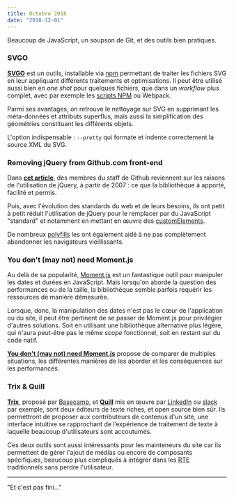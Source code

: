 ```yaml
---
title: Octobre 2018
date: "2018-12-01"
---
```


Beaucoup de JavaScript, un soupson de Git, et des outils bien pratiques.

### SVGO

**[SVGO][]** est un outils, installable via [npm][] permettant de
traiter les fichiers SVG en leur appliquant différents traitements et
optimisations. Il peut être utilisé aussi bien en *one shot* pour
quelques fichiers, que dans un *workflow* plus complet, avec par
exemple les [scripts NPM][] ou Webpack.

Parmi ses avantages, on retrouve le nettoyage sur SVG en supprimant
les méta-données et attributs superflus, mais aussi la
simplification des géométries constituant les différents objets.

L'option indispensable : `--pretty` qui formate et indente
correctement la source XML du SVG.

[SVGO]: https://github.com/svg/svgo
[npm]: https://www.npmjs.com/package/svgo
[scripts NPM]: https://docs.npmjs.com/cli/run-script

### Removing jQuery from Github.com front-end

Dans **[cet article][github jquery]**, des membres du staff de Github
reviennent sur les raisons de l'utilisation de jQuery, à partir de
2007&nbsp;: ce que la bibliothèque à apporté, facilité et permis.

Puis, avec l'évolution des standards du web et de leurs besoins, ils ont
petit à petit réduit l'utilisation de jQuery pour le remplacer par du
JavaScript "standard" et notamment en mettant en œuvre des
[customElements][].

De nombreux [polyfills][] les ont également aidé à ne pas complètement
abandonner les navigateurs vieillissants.

[github jquery]: https://githubengineering.com/removing-jquery-from-github-frontend/
[customElements]: https://developer.mozilla.org/fr/docs/Web/API/Window/customElements
[polyfills]: https://fr.wikipedia.org/wiki/Polyfill	"prothèse d'émulation"

### You don't (may not) need Moment.js

Au delà de sa popularité, [Moment.js][] est un fantastique outil pour
manipuler les dates et durées en JavaScript. Mais lorsqu'on aborde la
question des performances ou de la taille, la bibliothèque semble
parfois requérir les ressources de manière démesurée.

Lorsque, donc, la manipulation des dates n'est pas le cœur de
l'application ou du site, il peut être pertinent de se passer de
Moment.js pour privilégier d'autres solutions. Soit en utilisant une
bibliothèque alternative plus légère, qui n'aura peut-être pas le même
*scope* fonctionnel, soit en restant sur du code natif.

**[You don't (may not) need Moment.js][YDNM]** propose de comparer de
multiples situations, les différentes manières de les aborder et les
conséquences sur les performances.

[Moment.js]: https://momentjs.com/
[YDNM]: https://github.com/you-dont-need/You-Dont-Need-Momentjs

### Trix & Quill

**[Trix][]**, proposé par [Basecamp][], et **[Quill][]** mis en œuvre
par [LinkedIn][] ou [slack][] par exemple, sont deux éditeurs de texte
riches, et open source bien sûr. Ils permettront de proposer aux
contributeurs de contenus d'un site, une interface intuitive se
rapprochant de l’expérience de traitement de texte à laquelle beaucoup
d'utilisateurs sont accoutumés.

Ces deux outils sont aussi intéressants pour les mainteneurs du site
car ils permettent de gérer l'ajout de médias ou encore de composants
spécifiques, beaucoup plus compliqués à intégrer dans les
<abbr title="Rich-Text Editors, ou éditeurs de texte formaté">RTE</abbr>
traditionnels sans perdre l'utilisateur.

[Trix]: https://github.com/basecamp/trix
[Quill]: https://basecamp.com/
[Basecamp]: https://github.com/quilljs/quill/
[LinkedIn]: http://linkedin.com/
[slack]: https://slack.com/

---

"Et c'est pas fini…"
